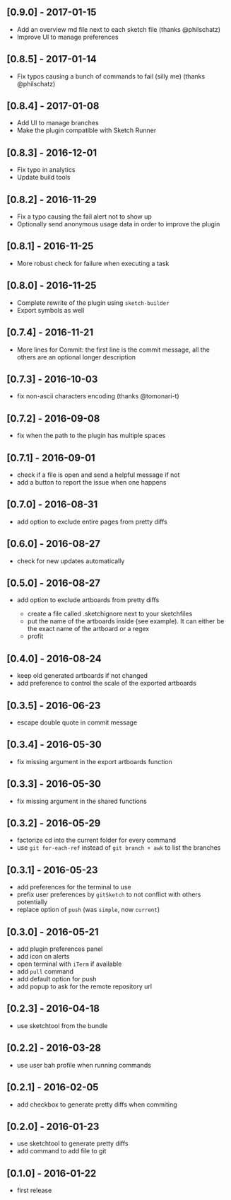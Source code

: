 ## [0.9.0] - 2017-01-15

* Add an overview md file next to each sketch file (thanks @philschatz)
* Improve UI to manage preferences


## [0.8.5] - 2017-01-14

* Fix typos causing a bunch of commands to fail (silly me) (thanks @philschatz)


## [0.8.4] - 2017-01-08

* Add UI to manage branches
* Make the plugin compatible with Sketch Runner


## [0.8.3] - 2016-12-01

* Fix typo in analytics
* Update build tools


## [0.8.2] - 2016-11-29

* Fix a typo causing the fail alert not to show up
* Optionally send anonymous usage data in order to improve the plugin


## [0.8.1] - 2016-11-25

* More robust check for failure when executing a task


## [0.8.0] - 2016-11-25

* Complete rewrite of the plugin using `sketch-builder`
* Export symbols as well


## [0.7.4] - 2016-11-21

* More lines for Commit: the first line is the commit message, all the others are an optional longer description


## [0.7.3] - 2016-10-03

* fix non-ascii characters encoding (thanks @tomonari-t)


## [0.7.2] - 2016-09-08

* fix when the path to the plugin has multiple spaces


## [0.7.1] - 2016-09-01

* check if a file is open and send a helpful message if not
* add a button to report the issue when one happens


## [0.7.0] - 2016-08-31

* add option to exclude entire pages from pretty diffs


## [0.6.0] - 2016-08-27

* check for new updates automatically


## [0.5.0] - 2016-08-27

* add option to exclude artboards from pretty diffs

    * create a file called .sketchignore next to your sketchfiles
    * put the name of the artboards inside (see example). It can either be the exact name of the artboard or a regex
    * profit


## [0.4.0] - 2016-08-24

* keep old generated artboards if not changed
* add preference to control the scale of the exported artboards


## [0.3.5] - 2016-06-23

* escape double quote in commit message


## [0.3.4] - 2016-05-30

* fix missing argument in the export artboards function


## [0.3.3] - 2016-05-30

* fix missing argument in the shared functions


## [0.3.2] - 2016-05-29

* factorize cd into the current folder for every command
* use `git for-each-ref` instead of `git branch + awk` to list the branches


## [0.3.1] - 2016-05-23

* add preferences for the terminal to use
* prefix user preferences by `gitSketch` to not conflict with others potentially
* replace option of `push` (was `simple`, now `current`)


## [0.3.0] - 2016-05-21

* add plugin preferences panel
* add icon on alerts
* open terminal with `iTerm` if available
* add `pull` command
* add default option for push
* add popup to ask for the remote repository url


## [0.2.3] - 2016-04-18

* use sketchtool from the bundle


## [0.2.2] - 2016-03-28

* use user bah profile when running commands


## [0.2.1] - 2016-02-05

* add checkbox to generate pretty diffs when commiting


## [0.2.0] - 2016-01-23

* use sketchtool to generate pretty diffs
* add command to add file to git


## [0.1.0] - 2016-01-22

* first release
